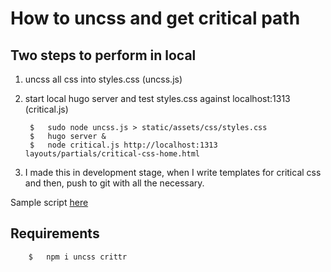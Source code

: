 # How to uncss and get critical path

## Two steps to perform in local

1. uncss all css into styles.css (uncss.js)
2. start local hugo server and test styles.css against localhost:1313 (critical.js)

        $   sudo node uncss.js > static/assets/css/styles.css    
        $   hugo server &
        $   node critical.js http://localhost:1313 layouts/partials/critical-css-home.html

3. I made this in development stage, when I write templates for critical css and then, push to git with all the necessary.

Sample script [here](buildcss.sh)

## Requirements

        $   npm i uncss crittr    

